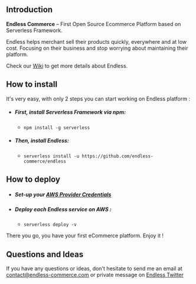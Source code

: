 ## Introduction

**Endless Commerce** – First Open Source Ecommerce Platform based on Serverless Framework.

Endless helps merchant sell their products quickly, everywhere and at low cost. Focusing on their business and stop worrying about maintaining their platform.

Check our [Wiki](https://github.com/endless-commerce/endless/wiki) to get more details about Endless.

## How to install

It's very easy, with only 2 steps you can start working on Endless platform :

* ##### First, install Serverless Framework via npm:
  * `npm install -g serverless`

* ##### Then, install Endless:
  * `serverless install -u https://github.com/endless-commerce/endless`

## How to deploy

* ##### Set-up your [AWS Provider Credentials](https://serverless.com/framework/docs/providers/aws/guide/credentials/)

* ##### Deploy each Endless service on AWS :
  * `serverless deploy -v`
  
There you go, you have your first eCommerce platform. Enjoy it !

## Questions and Ideas

If you have any questions or ideas, don't hesitate to send me an email at contact@endless-commerce.com or private message on [Endless Twitter](https://twitter.com/endless_commerc)